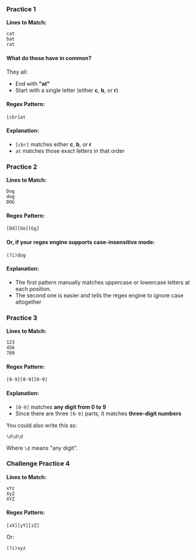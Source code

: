 ### **Practice 1**

**Lines to Match:**

```
cat
bat
rat
```

#### What do these have in common?

They all:
- End with **"at"**
- Start with a single letter (either **c**, **b**, or **r**)

#### Regex Pattern:
```regex
[cbr]at
```

#### Explanation:
- `[cbr]` matches either **c**, **b**, or **r**
- `at` matches those exact letters in that order


### **Practice 2**

**Lines to Match:**

```
Dog
dog
DOG
```

#### Regex Pattern:
```regex
[Dd][Oo][Gg]
```

#### Or, if your regex engine supports **case-insensitive mode**:

```regex
(?i)dog
```

#### Explanation:
- The first pattern manually matches uppercase or lowercase letters at each position.
- The second one is easier and tells the regex engine to ignore case altogether

### **Practice 3**

**Lines to Match:**

```
123
456
789
```

#### Regex Pattern:
```regex
[0-9][0-9][0-9]
```

#### Explanation:
- `[0-9]` matches **any digit from 0 to 9**
- Since there are three `[0-9]` parts, it matches **three-digit numbers**

You could also write this as:
```regex
\d\d\d
```
Where `\d` means "any digit".


### **Challenge Practice 4**

**Lines to Match:**

```
xYz
XyZ
XYZ
```

#### Regex Pattern:
```regex
[xX][yY][zZ]
```

Or:
```regex
(?i)xyz
```
